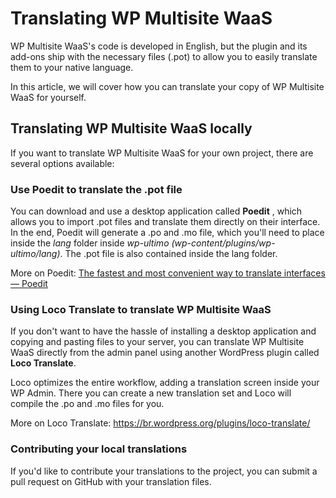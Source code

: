 # Translating WP Multisite WaaS

WP Multisite WaaS's code is developed in English, but the plugin and its add-ons ship with the necessary files (.pot) to allow you to easily translate them to your native language.

In this article, we will cover how you can translate your copy of WP Multisite WaaS for yourself.

## Translating WP Multisite WaaS locally

If you want to translate WP Multisite WaaS for your own project, there are several options available:

### Use Poedit to translate the .pot file

You can download and use a desktop application called **Poedit** , which allows you to import .pot files and translate them directly on their interface. In the end, Poedit will generate a .po and .mo file, which you'll need to place inside the _lang_ folder inside _wp-ultimo (wp-content/plugins/wp-ultimo/lang)_. The .pot file is also contained inside the lang folder.

More on Poedit: [The fastest and most convenient way to translate interfaces — Poedit](https://poedit.net)

### Using Loco Translate to translate WP Multisite WaaS

If you don't want to have the hassle of installing a desktop application and copying and pasting files to your server, you can translate WP Multisite WaaS directly from the admin panel using another WordPress plugin called **Loco Translate**.

Loco optimizes the entire workflow, adding a translation screen inside your WP Admin. There you can create a new translation set and Loco will compile the .po and .mo files for you.

More on Loco Translate: <https://br.wordpress.org/plugins/loco-translate/>

### Contributing your local translations

If you'd like to contribute your translations to the project, you can submit a pull request on GitHub with your translation files.
